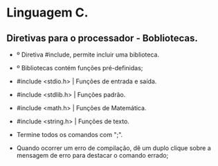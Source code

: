 # Linguagem C.



## Diretivas para o processador - Bobliotecas.



* º Diretiva #include, permite incluir uma biblioteca.
* º Bibliotecas contém funções pré-definidas;



* \#include <stdio.h> | Funções de entrada e saída.



* \#include <stdlib.h> | Funções padrão.



* \#include <math.h>   | Funções de Matemática.



* \#include <string.h> | Funções de texto.



* Termine todos os comandos com ";".
* Quando ocorrer um erro de compilação, dê um duplo clique sobre a mensagem de erro para destacar o comando errado;
